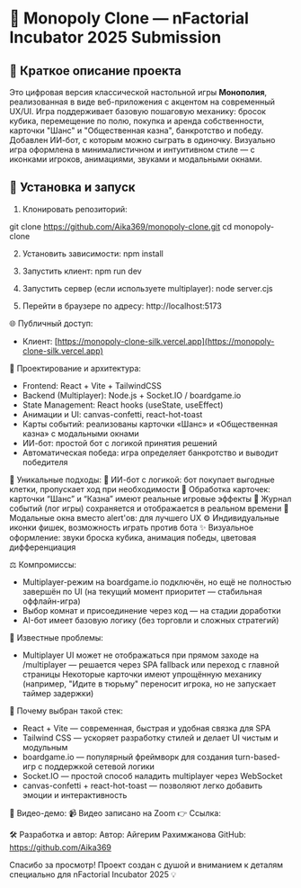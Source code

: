# 🎲 Monopoly Clone — nFactorial Incubator 2025 Submission

## 📌 Краткое описание проекта

Это цифровая версия классической настольной игры **Монополия**, реализованная в виде веб-приложения с акцентом на современный UX/UI. Игра поддерживает базовую пошаговую механику: бросок кубика, перемещение по полю, покупка и аренда собственности, карточки "Шанс" и "Общественная казна", банкротство и победу. Добавлен ИИ-бот, с которым можно сыграть в одиночку. Визуально игра оформлена в минималистичном и интуитивном стиле — с иконками игроков, анимациями, звуками и модальными окнами.

## 🚀 Установка и запуск

1. Клонировать репозиторий:

git clone https://github.com/Aika369/monopoly-clone.git
cd monopoly-clone

2. Установить зависимости:
npm install

3. Запустить клиент:
npm run dev

4. Запустить сервер (если используете multiplayer):
node server.cjs

5. Перейти в браузере по адресу:
http://localhost:5173

🌐 Публичный доступ:
- Клиент: [https://monopoly-clone-silk.vercel.app](https://monopoly-clone-silk.vercel.app)

🧠 Проектирование и архитектура:
- Frontend: React + Vite + TailwindCSS
- Backend (Multiplayer): Node.js + Socket.IO / boardgame.io
- State Management: React hooks (useState, useEffect)
- Анимации и UI: canvas-confetti, react-hot-toast
- Карты событий: реализованы карточки «Шанс» и «Общественная казна» с модальными окнами
- ИИ-бот: простой бот с логикой принятия решений
- Автоматическая победа: игра определяет банкротство и выводит победителя

🎯 Уникальные подходы:
🧠 ИИ-бот с логикой: бот покупает выгодные клетки, пропускает ход при необходимости
🧩 Обработка карточек: карточки “Шанс” и “Казна” имеют реальные игровые эффекты
💬 Журнал событий (лог игры) сохраняется и отображается в реальном времени
🧾 Модальные окна вместо alert'ов: для лучшего UX
⚙️ Индивидуальные иконки фишек, возможность играть против бота
✨ Визуальное оформление: звуки броска кубика, анимация победы, цветовая дифференциация

⚖️ Компромиссы:
- Multiplayer-режим на boardgame.io подключён, но ещё не полностью завершён по UI (на текущий момент приоритет — стабильная оффлайн-игра)
- Выбор комнат и присоединение через код — на стадии доработки
- AI-бот имеет базовую логику (без торговли и сложных стратегий)

🐞 Известные проблемы:
- Multiplayer UI может не отображаться при прямом заходе на /multiplayer — решается через SPA fallback или переход с главной страницы
Некоторые карточки имеют упрощённую механику (например, "Идите в тюрьму" переносит игрока, но не запускает таймер задержки)

🧩 Почему выбран такой стек:
- React + Vite — современная, быстрая и удобная связка для SPA
- Tailwind CSS — ускоряет разработку стилей и делает UI чистым и модульным
- boardgame.io — популярный фреймворк для создания turn-based-игр с поддержкой сетевой логики
- Socket.IO — простой способ наладить multiplayer через WebSocket
- canvas-confetti + react-hot-toast — позволяют легко добавить эмоции и интерактивность

🎥 Видео-демо:
📹 Видео записано на Zoom
👉 Ссылка:

🛠 Разработка и автор:
Автор: Айгерим Рахимжанова
GitHub: https://github.com/Aika369

Спасибо за просмотр! Проект создан с душой и вниманием к деталям специально для nFactorial Incubator 2025 💡